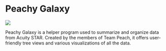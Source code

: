 # Peachy Galaxy

<img src="https://github.com/zaphodrox/TeamPeachDashboard/blob/master/src/logo.png">

Peachy Galaxy is a helper program used to summarize and organize data from Acuity STAR.
Created by the members of Team Peach, it offers user-friendly tree views and various visualizations of all the data.
